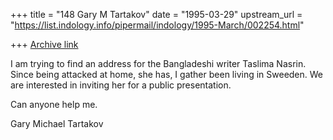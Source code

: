 +++
title = "148 Gary M Tartakov"
date = "1995-03-29"
upstream_url = "https://list.indology.info/pipermail/indology/1995-March/002254.html"

+++
[Archive link](https://list.indology.info/pipermail/indology/1995-March/002254.html)


I am trying to find an address for the Bangladeshi writer Taslima
Nasrin.  Since being attacked at home, she has, I gather been living in
Sweeden.  We are interested in inviting her for a public presentation.

Can anyone help me. 

Gary Michael Tartakov






